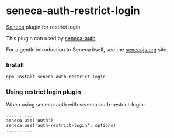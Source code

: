 seneca-auth-restrict-login
===========================

[Seneca](http://senecajs.org) plugin for restrict login.

This plugin can used by [seneca-auth](https://www.npmjs.com/package/seneca-auth)

For a gentle introduction to Seneca itself, see the [senecajs.org](http://senecajs.org) site.

### Install

```sh
npm install seneca-auth-restrict-login
```

### Using restrict login plugin

When using seneca-auth with seneca-auth-restrict-login:

```
..........
seneca.use('auth')
seneca.use('auth-restrict-login', options)
..........

```

